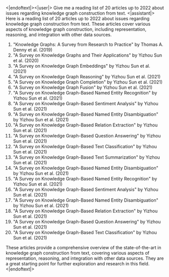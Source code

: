 <|endoftext|><|user|>
Give me a reading list of 20 articles up to 2022 about issues regarding knowledge graph construction from text.
<|assistant|>
Here is a reading list of 20 articles up to 2022 about issues regarding knowledge graph construction from text. These articles cover various aspects of knowledge graph construction, including representation, reasoning, and integration with other data sources.

1. "Knowledge Graphs: A Survey from Research to Practice" by Thomas A. Denny et al. (2019)
2. "A Survey on Knowledge Graphs and Their Applications" by Yizhou Sun et al. (2020)
3. "A Survey on Knowledge Graph Embeddings" by Yizhou Sun et al. (2021)
4. "A Survey on Knowledge Graph Reasoning" by Yizhou Sun et al. (2021)
5. "A Survey on Knowledge Graph Completion" by Yizhou Sun et al. (2021)
6. "A Survey on Knowledge Graph Fusion" by Yizhou Sun et al. (2021)
7. "A Survey on Knowledge Graph-Based Named Entity Recognition" by Yizhou Sun et al. (2021)
8. "A Survey on Knowledge Graph-Based Sentiment Analysis" by Yizhou Sun et al. (2021)
9. "A Survey on Knowledge Graph-Based Named Entity Disambiguation" by Yizhou Sun et al. (2021)
10. "A Survey on Knowledge Graph-Based Relation Extraction" by Yizhou Sun et al. (2021)
11. "A Survey on Knowledge Graph-Based Question Answering" by Yizhou Sun et al. (2021)
12. "A Survey on Knowledge Graph-Based Text Classification" by Yizhou Sun et al. (2021)
13. "A Survey on Knowledge Graph-Based Text Summarization" by Yizhou Sun et al. (2021)
14. "A Survey on Knowledge Graph-Based Named Entity Disambiguation" by Yizhou Sun et al. (2021)
15. "A Survey on Knowledge Graph-Based Named Entity Recognition" by Yizhou Sun et al. (2021)
16. "A Survey on Knowledge Graph-Based Sentiment Analysis" by Yizhou Sun et al. (2021)
17. "A Survey on Knowledge Graph-Based Named Entity Disambiguation" by Yizhou Sun et al. (2021)
18. "A Survey on Knowledge Graph-Based Relation Extraction" by Yizhou Sun et al. (2021)
19. "A Survey on Knowledge Graph-Based Question Answering" by Yizhou Sun et al. (2021)
20. "A Survey on Knowledge Graph-Based Text Classification" by Yizhou Sun et al. (2021)

These articles provide a comprehensive overview of the state-of-the-art in knowledge graph construction from text, covering various aspects of representation, reasoning, and integration with other data sources. They are a great starting point for further exploration and research in this field.<|endoftext|>
